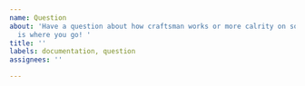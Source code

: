 ```yaml
---
name: Question
about: 'Have a question about how craftsman works or more calrity on something? This
  is where you go! '
title: ''
labels: documentation, question
assignees: ''

---
```


<!-- Can't find what you need in the docs or from previous craftsman issues? Describe your question below. -->

<!-- If this topic is already in the docs or another issue, please link to the text and let us know what's causing the confusion and we will try and expand on it as best we can. We stive to provide the most useful documentation possible! -->
